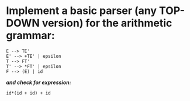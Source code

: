 # Implement a basic parser (any TOP-DOWN version) for the arithmetic grammar: 
```
E --> TE' 
E' --> +TE' | epsilon
T --> FT'
T' --> *FT' | epsilon
F --> (E) | id
```
***and check for expression:*** 
```
id*(id + id) + id
```
